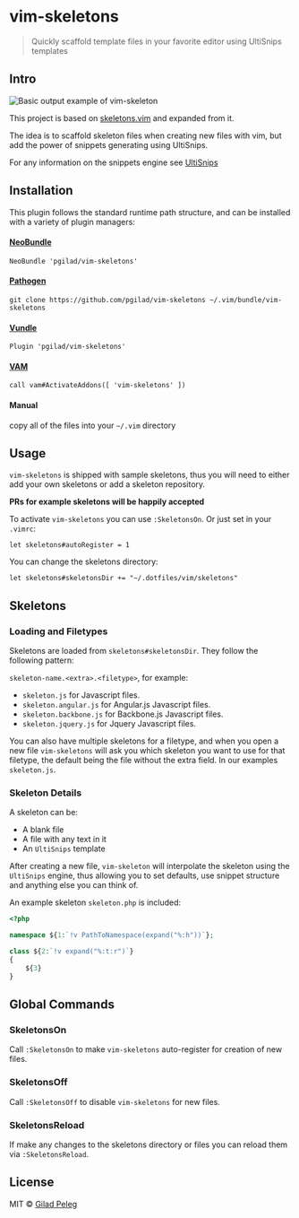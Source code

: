 # vim-skeletons

> Quickly scaffold template files in your favorite editor using UltiSnips templates

## Intro

![Basic output example of vim-skeleton](media/screenshot.png)

This project is based on [skeletons.vim](https://github.com/tobyS/skeletons.vim) and expanded
from it.

The idea is to scaffold skeleton files when creating new files with vim, but add the power of
snippets generating using UltiSnips.

For any information on the snippets engine see [UltiSnips](https://github.com/SirVer/ultisnips)

## Installation

This plugin follows the standard runtime path structure, and can be installed with a variety of plugin managers:

#### [NeoBundle](https://github.com/Shougo/neobundle.vim)
`NeoBundle 'pgilad/vim-skeletons'`

#### [Pathogen](https://github.com/tpope/vim-pathogen)
`git clone https://github.com/pgilad/vim-skeletons ~/.vim/bundle/vim-skeletons`

#### [Vundle](https://github.com/gmarik/vundle)
`Plugin 'pgilad/vim-skeletons'`

#### [VAM](https://github.com/MarcWeber/vim-addon-manager)
`call vam#ActivateAddons([ 'vim-skeletons' ])`

####  Manual
copy all of the files into your `~/.vim` directory

## Usage

`vim-skeletons` is shipped with sample skeletons, thus you will need to either add your
own skeletons or add a skeleton repository.

**PRs for example skeletons will be happily accepted**

To activate `vim-skeletons` you can use `:SkeletonsOn`. Or just set in your `.vimrc`:
```vim
let skeletons#autoRegister = 1
```

You can change the skeletons directory:
```vim
let skeletons#skeletonsDir += "~/.dotfiles/vim/skeletons"
```

## Skeletons

### Loading and Filetypes

Skeletons are loaded from `skeletons#skeletonsDir`. They follow the following pattern:

`skeleton-name.<extra>.<filetype>`, for example:

- `skeleton.js` for Javascript files.
- `skeleton.angular.js` for Angular.js Javascript files.
- `skeleton.backbone.js` for Backbone.js Javascript files.
- `skeleton.jquery.js` for Jquery Javascript files.

You can also have multiple skeletons for a filetype, and when you open a new file `vim-skeletons` will ask you which
skeleton you want to use for that filetype, the default being the file without the extra field. In our examples `skeleton.js`.

### Skeleton Details

A skeleton can be:
- A blank file
- A file with any text in it
- An `UltiSnips` template

After creating a new file, `vim-skeleton` will interpolate the skeleton using the `UltiSnips` engine,
thus allowing you to set defaults, use snippet structure and anything else you can think of.

An example skeleton `skeleton.php` is included:

```php
<?php

namespace ${1:`!v PathToNamespace(expand("%:h"))`};

class ${2:`!v expand("%:t:r")`}
{
    ${3}
}
```

## Global Commands

### SkeletonsOn

Call `:SkeletonsOn` to make `vim-skeletons` auto-register for creation of new files.

### SkeletonsOff

Call `:SkeletonsOff` to disable `vim-skeletons` for new files.

### SkeletonsReload

If make any changes to the skeletons directory or files you can reload them via `:SkeletonsReload`.

## License

MIT © [Gilad Peleg](https://www.giladpeleg.com)
